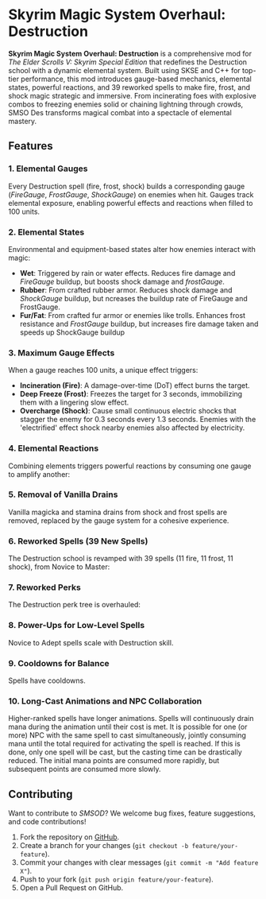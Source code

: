 # Skyrim Magic System Overhaul: Destruction

**Skyrim Magic System Overhaul: Destruction** is a comprehensive mod for *The Elder Scrolls V: Skyrim Special Edition* that redefines the Destruction school with a dynamic elemental system. Built using SKSE and C++ for top-tier performance, this mod introduces gauge-based mechanics, elemental states, powerful reactions, and 39 reworked spells to make fire, frost, and shock magic strategic and immersive. From incinerating foes with explosive combos to freezing enemies solid or chaining lightning through crowds, SMSO Des transforms magical combat into a spectacle of elemental mastery.

## Features

### 1. Elemental Gauges

Every Destruction spell (fire, frost, shock) builds a corresponding gauge (*FireGauge*, *FrostGauge*, *ShockGauge*) on enemies when hit. Gauges track elemental exposure, enabling powerful effects and reactions when filled to 100 units.

### 2. Elemental States

Environmental and equipment-based states alter how enemies interact with magic:

- **Wet**: Triggered by rain or water effects. Reduces fire damage and *FireGauge* buildup, but boosts shock damage and *frostGauge*.
- **Rubber**: From crafted rubber armor. Reduces shock damage and *ShockGauge* buildup, but ncreases the buildup rate of FireGauge and FrostGauge.
- **Fur/Fat**: From crafted fur armor or enemies like trolls. Enhances frost resistance and *FrostGauge* buildup, but increases fire damage taken and speeds up ShockGauge buildup

### 3. Maximum Gauge Effects

When a gauge reaches 100 units, a unique effect triggers:

- **Incineration (Fire)**: A damage-over-time (DoT) effect burns the target.
- **Deep Freeze (Frost)**: Freezes the target for 3 seconds, immobilizing them with a lingering slow effect.
- **Overcharge (Shock)**: Cause small continuous electric shocks that stagger the enemy for 0.3 seconds every 1.3 seconds. Enemies with the 'electrified' effect shock nearby enemies also affected by electricity.

### 4. Elemental Reactions

Combining elements triggers powerful reactions by consuming one gauge to amplify another:

### 5. Removal of Vanilla Drains

Vanilla magicka and stamina drains from shock and frost spells are removed, replaced by the gauge system for a cohesive experience.

### 6. Reworked Spells (39 New Spells)

The Destruction school is revamped with 39 spells (11 fire, 11 frost, 11 shock), from Novice to Master:

### 7. Reworked Perks

The Destruction perk tree is overhauled:

### 8. Power-Ups for Low-Level Spells

Novice to Adept spells scale with Destruction skill.

### 9. Cooldowns for Balance

Spells have cooldowns.

### 10. Long-Cast Animations and NPC Collaboration

Higher-ranked spells have longer animations. Spells will continuously drain mana during the animation until their cost is met. It is possible for one (or more) NPC with the same spell to cast simultaneously, jointly consuming mana until the total required for activating the spell is reached. If this is done, only one spell will be cast, but the casting time can be drastically reduced. The initial mana points are consumed more rapidly, but subsequent points are consumed more slowly.

## Contributing

Want to contribute to *SMSOD*? We welcome bug fixes, feature suggestions, and code contributions!

1. Fork the repository on [GitHub](https://github.com/IgorAlanAlbuquerque/SMSO---Destruction/tree/main).
2. Create a branch for your changes (`git checkout -b feature/your-feature`).
3. Commit your changes with clear messages (`git commit -m "Add feature X"`).
4. Push to your fork (`git push origin feature/your-feature`).
5. Open a Pull Request on GitHub.
